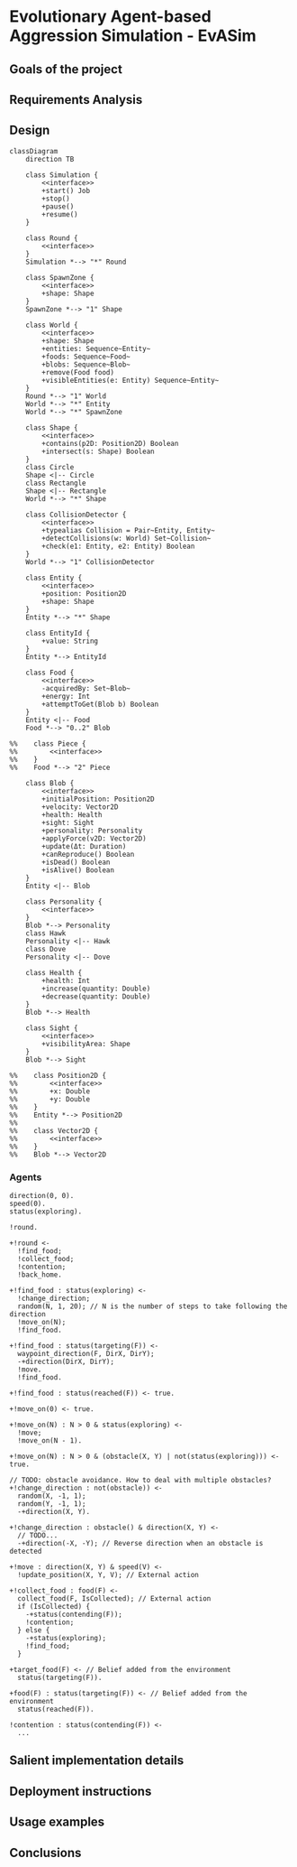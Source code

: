 # Evolutionary Agent-based Aggression Simulation - EvASim

## Goals of the project

## Requirements Analysis

## Design

```mermaid
classDiagram
    direction TB

    class Simulation {
        <<interface>>
        +start() Job
        +stop()
        +pause()
        +resume()
    }

    class Round {
        <<interface>>
    }
    Simulation *--> "*" Round

    class SpawnZone {
        <<interface>>
        +shape: Shape
    }
    SpawnZone *--> "1" Shape

    class World {
        <<interface>>
        +shape: Shape
        +entities: Sequence~Entity~
        +foods: Sequence~Food~
        +blobs: Sequence~Blob~
        +remove(Food food)
        +visibleEntities(e: Entity) Sequence~Entity~
    }
    Round *--> "1" World
    World *--> "*" Entity
    World *--> "*" SpawnZone

    class Shape {
        <<interface>>
        +contains(p2D: Position2D) Boolean
        +intersect(s: Shape) Boolean
    }
    class Circle
    Shape <|-- Circle
    class Rectangle
    Shape <|-- Rectangle
    World *--> "*" Shape

    class CollisionDetector {
        <<interface>>
        +typealias Collision = Pair~Entity, Entity~
        +detectCollisions(w: World) Set~Collision~
        +check(e1: Entity, e2: Entity) Boolean
    }
    World *--> "1" CollisionDetector
    
    class Entity {
        <<interface>>
        +position: Position2D
        +shape: Shape
    }
    Entity *--> "*" Shape
    
    class EntityId {
        +value: String
    }
    Entity *--> EntityId

    class Food {
        <<interface>>
        -acquiredBy: Set~Blob~
        +energy: Int
        +attemptToGet(Blob b) Boolean
    }
    Entity <|-- Food
    Food *--> "0..2" Blob
    
%%    class Piece {
%%        <<interface>>
%%    }
%%    Food *--> "2" Piece
    
    class Blob {
        <<interface>>
        +initialPosition: Position2D
        +velocity: Vector2D
        +health: Health
        +sight: Sight
        +personality: Personality
        +applyForce(v2D: Vector2D)
        +update(Δt: Duration)
        +canReproduce() Boolean
        +isDead() Boolean
        +isAlive() Boolean
    }
    Entity <|-- Blob

    class Personality {
        <<interface>>
    }
    Blob *--> Personality
    class Hawk
    Personality <|-- Hawk
    class Dove 
    Personality <|-- Dove
    
    class Health {
        +health: Int
        +increase(quantity: Double)
        +decrease(quantity: Double)
    }
    Blob *--> Health
    
    class Sight {
        <<interface>>
        +visibilityArea: Shape
    }
    Blob *--> Sight
    
%%    class Position2D {
%%        <<interface>>
%%        +x: Double
%%        +y: Double
%%    }
%%    Entity *--> Position2D
%%    
%%    class Vector2D {
%%        <<interface>>
%%    }
%%    Blob *--> Vector2D
```

### Agents

<!--

#### Goals

- `+!find_food`: reazione dell'agente: in futuro può essere programmato un comportamento più intelligente
del semplice continuare a muoversi verso la direzione prestabilita iniziale per cercare di "spottare" il cibo

#### Belief

+ `food` => viene aggiunto alla belief base quando il food è nel sight dell'agente
+ `reached_food` => viene aggiunto quando l'agente ha raggiunto il food

#### Actions

- `move_towards(X, Y)`: agents move towards the given coordinates (X, Y)
- `collect_food(Food_ID)`: agents collect the given food

-->

```jason
direction(0, 0).
speed(0).
status(exploring).

!round.

+!round <- 
  !find_food;
  !collect_food;
  !contention;
  !back_home.
  
+!find_food : status(exploring) <-
  !change_direction;
  random(N, 1, 20); // N is the number of steps to take following the direction
  !move_on(N);
  !find_food.
  
+!find_food : status(targeting(F)) <-
  waypoint_direction(F, DirX, DirY);
  -+direction(DirX, DirY);
  !move.
  !find_food.
  
+!find_food : status(reached(F)) <- true.

+!move_on(0) <- true.  

+!move_on(N) : N > 0 & status(exploring) <-
  !move;
  !move_on(N - 1).
  
+!move_on(N) : N > 0 & (obstacle(X, Y) | not(status(exploring))) <- true.
  
// TODO: obstacle avoidance. How to deal with multiple obstacles?
+!change_direction : not(obstacle)) <-
  random(X, -1, 1);
  random(Y, -1, 1);
  -+direction(X, Y).
  
+!change_direction : obstacle() & direction(X, Y) <-
  // TODO...
  -+direction(-X, -Y); // Reverse direction when an obstacle is detected

+!move : direction(X, Y) & speed(V) <-
  !update_position(X, Y, V); // External action
  
+!collect_food : food(F) <- 
  collect_food(F, IsCollected); // External action
  if (IsCollected) {
    -+status(contending(F));
    !contention;
  } else {
    -+status(exploring);
    !find_food;
  }
  
+target_food(F) <- // Belief added from the environment
  status(targeting(F)).
  
+food(F) : status(targeting(F)) <- // Belief added from the environment
  status(reached(F)).

!contention : status(contending(F)) <-
  ...
```

## Salient implementation details

## Deployment instructions

## Usage examples

## Conclusions
